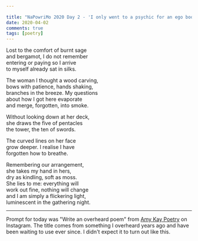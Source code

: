 ```yaml
---  
  
title: "NaPowriMo 2020 Day 2 - 'I only went to a psychic for an ego boost'"
date: 2020-04-02 
comments: true  
tags: [poetry]  
---  
```


Lost to the comfort of burnt sage  
and bergamot, I do not remember  
entering or paying so I arrive  
to myself already sat in silks.  

The woman I thought a wood carving,  
bows with patience, hands shaking,  
branches in the breeze. My questions  
about how I got here evaporate  
and merge, forgotten, into smoke.  

Without looking down at her deck,  
she draws the five of pentacles  
the tower, the ten of swords.  

The curved lines on her face  
grow deeper. I realise I have  
forgotten how to breathe.  

Remembering our arrangement,  
she takes my hand in hers,  
dry as kindling, soft as moss.  
She lies to me: everything will  
work out fine, nothing will change  
and I am simply a flickering light,  
luminescent in the gathering night.  

***  

Prompt for today was "Write an overheard poem" from <a href="https://www.instagram.com/amykaypoetry/">Amy Kay Poetry</a> on Instagram. The title comes from something I overheard years ago and have been waiting to use ever since. I didn't expect it to turn out like this.  
